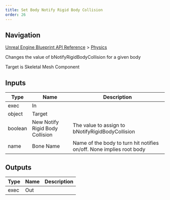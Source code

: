 ```yaml
---
title: Set Body Notify Rigid Body Collision
order: 26
---
```

## Navigation

[Unreal Engine Blueprint API Reference](https://dev.epicgames.com/documentation/en-us/unreal-engine/BlueprintAPI) > [Physics](https://dev.epicgames.com/documentation/en-us/unreal-engine/BlueprintAPI/Physics)

Changes the value of bNotifyRigidBodyCollision for a given body

Target is Skeletal Mesh Component

## Inputs

| Type | Name | Description |
| --- | --- | --- |
| exec | In |  |
| object | Target |  |
| boolean | New Notify Rigid Body Collision | The value to assign to bNotifyRigidBodyCollision |
| name | Bone Name | Name of the body to turn hit notifies on/off. None implies root body |

## Outputs

| Type | Name | Description |
| --- | --- | --- |
| exec | Out |  |
